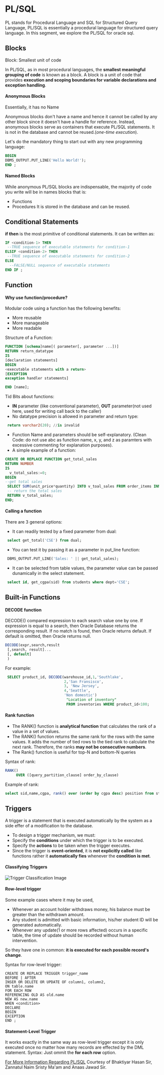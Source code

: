 # PL/SQL

PL stands for Procedural Language and SQL for Structured Query Language, PL/SQL is essentially a procedural language for structured query language. In this segment, we explore the PL/SQL for oracle sql.

## Blocks
Block: Smallest unit of code

In PL/SQL, as in most procedural languages, the **smallest meaningful grouping of code** is known as a block. A block is a unit of code that provides **execution and scoping boundaries for variable declarations and exception handling**.

#### Anonymous Blocks

Essentially, it has no Name

Anonymous blocks don't have a name and hence it cannot be called by any other block since it doesn't have a handle for reference. Instead, anonymous blocks serve as  containers that execute PL/SQL statements. It is not in the database and cannot be reused.(_one-time execution_).

Let's do the mandatory thing to start out with any new programming language:
```sql
BEGIN
DBMS_OUTPUT.PUT_LINE('Hello World!');
END ;
```

#### Named Blocks

While anonymous PL/SQL blocks are indispensable, the majority of code you write will be in names blocks that is:
* Functions
* Procedures
It is stored in the database and can be reused.

## Conditional Statements

**if then** is the most primitive of conditional statements. It can be written as: 
```sql
IF <condition-1> THEN
 --TRUE sequence of executable statements for condition-1
ELSIF <condition-2> THEN
 --TRUE sequence of executable statements for condition-2
ELSE
  --FALSE/NULL sequence of executable statements
END IF ;
```

## Function

#### Why use function/procedure?
Modular code using a function has the following benefits:
* More reusable
* More manageable
* More readable

Structure of a Function:
```sql
FUNCTION [schema]name[( parameter[, parameter ...])]
RETURN return_datatype
IS
[declaration statements]
BEGIN
<executable statements with a return>
[EXCEPTION
exception handler statements]

END [name];
```
Tid Bits about functions: 
* **IN** parameter (like conventional parameter), **OUT** parameter(not used here, used for writing call back to the caller)
* No datatype precision is allowed in parameter and return type:
```sql
 return varchar2(20); //is invalid
```
* Function Name and parameters should be self-explanatory. (Clean Code: do not use abc as function name, x, y, and z as paramters with excessive commenting for explanation purposes).
* A simple example of a function:
```sql
CREATE OR REPLACE FUNCTION get_total_sales
RETURN NUMBER
IS 
  v_total_sales:=0;
BEGIN
--get total sales
 SELECT SUM(unit_price*quantity) INTO v_toal_sales FROM order_items INNER JOIN orders USING (order_id) WHERE status='Shipped';
 -- return the total sales
 RETURN v_total_sales;
END;
```

#### Calling a function

There are 3 general options:
* It can readily tested by a fixed parameter from dual:
```sql
 select get_total('CSE') from dual;
```
* You can test it by passing it as a parameter in put_line function:
```sql
 DBMS_OUTPUT.PUT_LINE('Sales: ' || get_total_sales);
```
* It can be selected from table values, the parameter value can be passed dunamically in the select statement.
```sql
 select id, get_cgpa(sid) from students where dept='CSE';
```
## Built-in Functions

#### DECODE function

DECODE() compared expression to each search value one by one. If expression is equal to a search, then Oracle Database returns the corresponding result. If no match is found, then Oracle returns default. If default is omitted, then Oracle returns null.
```sql
DECODE(expr,search,result
 [,search, result]...
 [, default]
 )
```

For example:
```sql
 SELECT product_id, DECODE(warehouse_id,1,'Southlake',
                           2,'San Fransisco',
                           3, 'New Jersey',
                           4,'Seattle',
                           'Non domestic')
                            "Location of inventory" 
                            FROM inventories WHERE product_id<100;
```

#### Rank function

* The RANK() function is **analytical function** that calculates the rank of a value in a set of values.
* The RANK() function returns the same rank for the rows with the same values. It adds the number of tied rows to the tied rank to calculate the next rank. Therefore, the ranks **may not be consecutive numbers**.
* The Rank() function is useful for top-N and bottom-N queries

Syntax of rank:
```sql
RANK()
     OVER ([query_partition_clause] order_by_clause)
```

Example of rank:
```sql
select sid,name,cgpa, rank() over (order by cgpa desc) position from students;
```
## Triggers

A trigger is a statement that is executed automatically by the system as a side effer of a modification to the database.

* To design a trigger mechanism, we must:
 * Specify the **conditions** under which the trigger is to be executed.
 * Specify the **actions** to be taken when the trigger executes.
* Since the trigger is **event-oriented**, it is **not explicitly called** like functions rather it **automatically fies** whenever the **condition is met**.

#### Classifying Triggers

![Trigger Classification Image](https://github.com/mirzaazwad/CSE4307_DatabaseManagementSystem/blob/main/Lab-09%20PL_SQL%20Tutorial%20%231/Trigger.png)

#### Row-level trigger

Some example cases where it may be used,
* Whenever an account holder withdraws money, his balance must be greater than the withdrawn amount.
* Any student is admitted with basic information, his/her student ID will be generated automatically.
* Whenever any update(1 or more rows affected) occurs in a specific table, the time of update should be recorded without human intervention.

So they have one in common: **it is executed for each possible record's change**.

Syntax for row-level trigger:
```
CREATE OR REPLACE TRIGGER trigger_name
BEFORE | AFTER 
INSER OR DELETE OR UPDATE OF column1, column2,
ON table.name
FOR EACH ROW
REFERENCING OLD AS old.name
NEW AS new.name
WHEN <condition>
DECLARE
BEGIN
EXCEPTION
END ;
```

#### Statement-Level Trigger

It works exactly in the same way as row-level trigger except it is only executed once no matter how many records are effected by the DML statement.
Syntax: Just ommit the **for each row** option.


[For More Information Regarding PL/SQL](https://github.com/mirzaazwad/CSE4307_DatabaseManagementSystem/blob/main/Lab-10%20PL_SQL%20Tutorial%20%232/Notes%20on%20PLSQL.pdf) Courtesy of Bhaktiyar Hasan Sir, Zannatul Naim Sristy Ma'am and Anaas Jawad Sir.
